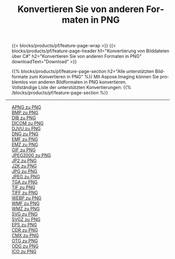 ﻿---
title: Konvertieren Sie von anderen Formaten in PNG 
weight: 3920
url: /de/net/conversion/to/png 
lang: de
langdirlevel: 2
locales: zh-hans,ja,it,ru,de,es,fr,nl,id,lt,pl,pt,vi,tr,ko,zh-hant,ar,hi,th,sv,cs,uk,he
description: Mit Aspose.Imaging können Sie problemlos von anderen Formaten in PNG konvertieren
---

{{< blocks/products/pf/feature-page-wrap >}}
{{< blocks/products/pf/feature-page-header h1="Konvertierung von Bilddateien über C#" h2="Konvertieren Sie von anderen Formaten in PNG" downloadText="Download" >}}


{{% blocks/products/pf/feature-page-section  h2="Alle unterstützten Bildformate zum Konvertieren in PNG" %}}
Mit Aspose.Imaging können Sie problemlos von anderen Bildformaten in PNG konvertieren.
<br/>
Vollständige Liste der unterstützten Konvertierungen:
{{% /blocks/products/pf/feature-page-section %}}
<div class="container-fluid productfamilypage bg-gray">
    <div class="convertypes bg-gray agp-content section">
        <div class="container">
		<hr style="margin-left:-20px;"/>
		<div class="row other-converters">
		    <div class='col-md-2 other-converter remove-lp remove-rp'><a href="/imaging/de/net/conversion/apng-to-png" >APNG zu PNG</a></div>
<div class='col-md-2 other-converter remove-lp remove-rp'><a href="/imaging/de/net/conversion/bmp-to-png" >BMP zu PNG</a></div>
<div class='col-md-2 other-converter remove-lp remove-rp'><a href="/imaging/de/net/conversion/dib-to-png" >DIB zu PNG</a></div>
<div class='col-md-2 other-converter remove-lp remove-rp'><a href="/imaging/de/net/conversion/dicom-to-png" >DICOM zu PNG</a></div>
<div class='col-md-2 other-converter remove-lp remove-rp'><a href="/imaging/de/net/conversion/djvu-to-png" >DJVU zu PNG</a></div>
<div class='col-md-2 other-converter remove-lp remove-rp'><a href="/imaging/de/net/conversion/dng-to-png" >DNG zu PNG</a></div>
<div class='col-md-2 other-converter remove-lp remove-rp'><a href="/imaging/de/net/conversion/emf-to-png" >EMF zu PNG</a></div>
<div class='col-md-2 other-converter remove-lp remove-rp'><a href="/imaging/de/net/conversion/emz-to-png" >EMZ zu PNG</a></div>
<div class='col-md-2 other-converter remove-lp remove-rp'><a href="/imaging/de/net/conversion/gif-to-png" >GIF zu PNG</a></div>
<div class='col-md-2 other-converter remove-lp remove-rp'><a href="/imaging/de/net/conversion/jpeg2000-to-png" >JPEG2000 zu PNG</a></div>
<div class='col-md-2 other-converter remove-lp remove-rp'><a href="/imaging/de/net/conversion/jp2-to-png" >JP2 zu PNG</a></div>
<div class='col-md-2 other-converter remove-lp remove-rp'><a href="/imaging/de/net/conversion/j2k-to-png" >J2K zu PNG</a></div>
<div class='col-md-2 other-converter remove-lp remove-rp'><a href="/imaging/de/net/conversion/jpg-to-png" >JPG zu PNG</a></div>
<div class='col-md-2 other-converter remove-lp remove-rp'><a href="/imaging/de/net/conversion/jpeg-to-png" >JPEG zu PNG</a></div>
<div class='col-md-2 other-converter remove-lp remove-rp'><a href="/imaging/de/net/conversion/tga-to-png" >TGA zu PNG</a></div>
<div class='col-md-2 other-converter remove-lp remove-rp'><a href="/imaging/de/net/conversion/tif-to-png" >TIF zu PNG</a></div>
<div class='col-md-2 other-converter remove-lp remove-rp'><a href="/imaging/de/net/conversion/tiff-to-png" >TIFF zu PNG</a></div>
<div class='col-md-2 other-converter remove-lp remove-rp'><a href="/imaging/de/net/conversion/webp-to-png" >WEBP zu PNG</a></div>
<div class='col-md-2 other-converter remove-lp remove-rp'><a href="/imaging/de/net/conversion/wmf-to-png" >WMF zu PNG</a></div>
<div class='col-md-2 other-converter remove-lp remove-rp'><a href="/imaging/de/net/conversion/wmz-to-png" >WMZ zu PNG</a></div>
<div class='col-md-2 other-converter remove-lp remove-rp'><a href="/imaging/de/net/conversion/svg-to-png" >SVG zu PNG</a></div>
<div class='col-md-2 other-converter remove-lp remove-rp'><a href="/imaging/de/net/conversion/svgz-to-png" >SVGZ zu PNG</a></div>
<div class='col-md-2 other-converter remove-lp remove-rp'><a href="/imaging/de/net/conversion/eps-to-png" >EPS zu PNG</a></div>
<div class='col-md-2 other-converter remove-lp remove-rp'><a href="/imaging/de/net/conversion/cdr-to-png" >CDR zu PNG</a></div>
<div class='col-md-2 other-converter remove-lp remove-rp'><a href="/imaging/de/net/conversion/cmx-to-png" >CMX zu PNG</a></div>
<div class='col-md-2 other-converter remove-lp remove-rp'><a href="/imaging/de/net/conversion/otg-to-png" >OTG zu PNG</a></div>
<div class='col-md-2 other-converter remove-lp remove-rp'><a href="/imaging/de/net/conversion/odg-to-png" >ODG zu PNG</a></div>
<div class='col-md-2 other-converter remove-lp remove-rp'><a href="/imaging/de/net/conversion/ico-to-png" >ICO zu PNG</a></div>
                </div>
        </div>
    </div>
</div>
<br/>

